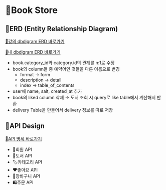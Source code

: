 # 📖Book Store
## 🔄️ERD (Entity Relationship Diagram)

[🔗강의 dbdigram ERD 바로가기](https://dbdiagram.io/d/songa-Book-Shop-ERD-658e846789dea62799b88dc3)

[🔗내 dbdigram ERD 바로가기](https://dbdiagram.io/d/Book-Store-658d66ff89dea62799ace992)

- book.category_id와 category.id의 관계를 n:1로 수정
- book의 column들 중 예약어인 것들을 다른 이름으로 변경
    - format → form
    - description → detail
    - index → table_of_contents
- user에 name, salt, created_at 추가
- book의 liked column 삭제 → 도서 조회 시 query로 like table에서 계산해서 반환
- delivery Table을 만들어서 delivery 정보를 따로 저장

## 🔄️API Design
[🔗API 명세 바로가기](https://do0ori.notion.site/Sprint2-Book-Store-Project-API-0fd148429624424f90a60d9d7de3d003?pvs=4)

- 👤회원 API
- 📖도서 API
- 🏷️카테고리 API
- ❤️좋아요 API
- 🛒장바구니 API
- 🛍️주문 API